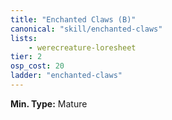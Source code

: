 ```yaml
---
title: "Enchanted Claws (B)"
canonical: "skill/enchanted-claws"
lists:
    - werecreature-loresheet
tier: 2
osp_cost: 20
ladder: "enchanted-claws"
---
```

**Min. Type:** Mature